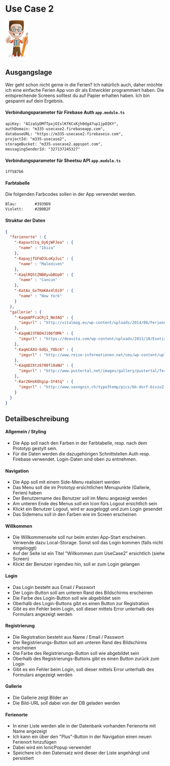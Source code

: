# Use Case 2

![](/_allgemein/ralph_uebung.png)

## Ausgangslage

Wer geht schon nicht gerne in die Ferien? Ich natürlich auch, daher möchte ich eine einfache Ferien App von dir als Entwickler programmiert haben. Die entsprechende Screens solltest du auf Papier erhalten haben. Ich bin gespannt auf dein Ergebnis.

#### Verbindungsparameter für Firebase Auth ```app.module.ts ```

```
apiKey: "AIzaSyDMfTpxjOIslKfKCxKjh0dg47up1jpOIKY",
authDomain: "m335-usecase2.firebaseapp.com",
databaseURL: "https://m335-usecase2.firebaseio.com",
projectId: "m335-usecase2",
storageBucket: "m335-usecase2.appspot.com",
messagingSenderId: "327137245327"
```

#### Verbindungsparameter für Sheetsu API ```app.module.ts ```
```
1ff587b6
```



#### Farbtabelle

Die folgenden Farbcodes sollen in der App verwendet werden.

```
Blau:        #3939D9
Violett:     #2B0B2F
```


#### Struktur der Daten
```json
{
  "ferienorte" : {
    "-KapaxtCtq_Oy6jWFJea" : {
      "name" : "Ibiza"
    },
    "-KapayjfGFmD3LoKyJui" : {
      "name" : "Malediven"
    },
    "-KaqlRQ5tZNB0yubBUp0" : {
      "name" : "Cancun"
    },
    "-KatAx_GxTKmKAx4lOi9" : {
      "name" : "New York"
    }
  },
  "gallerie" : {
    "-KaqmAPFcaCRjI_Nm3AQ" : {
      "imgurl" : "http://vitalmag.eu/wp-content/uploads/2014/06/Ferienorte-in-Europa-vitalmag4.jpg"
    },
    "-KaqmBJ3TBEHJ106f0Mk" : {
      "imgurl" : "https://deavita.com/wp-content/uploads/2013/10/Exotische-Ferienorte-Fidschi-Pazifik-Laucala-Insel-Resort.jpeg"
    },
    "-KaqmCAXU-6dQi_YObc6" : {
      "imgurl" : "http://www.reise-informationen.net/cms/wp-content/uploads/2009/03/negril-strand.jpg"
    },
    "-KaqmD2Xtz6700fi0aNU" : {
      "imgurl" : "http://www.pustertal.net/images/gallery/pustertal/ferienregion/small/pragser-wildsee-pustertal.jpg"
    },
    "-Kar26HsKOhgip-SY4tq" : {
      "imgurl" : "http://www.savognin.ch/typo3temp/pics/bb-dorf-bivio2-2009_a6e92a647d.jpg"
    }
  }
}

```

## Detailbeschreibung

#### Allgemein / Styling

* Die App soll nach den Farben in der Farbtabelle, resp. nach dem Prototyp gestylt sein.
* Für die Daten werden die dazugehörigen Schnittstellen Auth resp. Firebase verwendet. Login-Daten sind oben zu entnehmen.

#### Navigation

* Die App soll mit einem Side-Menu realisiert werden 
* Das Menu soll die im Prototyp ersichtlichen Menupunkte \(Gallerie, Ferien\) haben
* Der Benutzername des Benutzer soll im Menu angezeigt werden 
* Am unteren Ende des Menus soll ein Icon fürs Logout ersichtlich sein 
* Klickt ein Benutzer Logout, wird er ausgeloggt und zum Login gesendet 
* Das Sidemenu soll in den Farben wie im Screen erscheinen

#### Willkommen

* Die Willkommenseite soll nur beim ersten App-Start erscheinen. Verwende dazu Local-Storage. Sonst soll das Login kommen \(falls nicht eingeloggt\)     
* Auf der Seite ist ein Titel "Willkommen zum UseCase2" ersichtlich \(siehe Screen\) 
* Klickt der Benutzer irgendwo hin, soll er zum Login gelangen

#### Login

* Das Login besteht aus Email / Passwort
* Der Login-Button soll am unteren Rand des Bildschirms erscheinen 
* Die Farbe des Login-Button soll wie abgebildet sein 
* Oberhalb des Login-Buttons gibt es einen Button zur Registration
* Gibt es ein Fehler beim Login, soll dieser mittels Error unterhalb des Formulars angezeigt werden

#### Registrierung

* Die Registration besteht aus Name / Email / Passwort
* Der Registrierungs-Button soll am unteren Rand des Bildschirms erscheinen 
* Die Farbe des Registrierungs-Button soll wie abgebildet sein 
* Oberhalb des Registrierungs-Buttons gibt es einen Button zurück zum Login
* Gibt es ein Fehler beim Login, soll dieser mittels Error unterhalb des Formulars angezeigt werden

#### Gallerie

* Die Gallerie zeigt Bilder an
* Die Bild-URL soll dabei von der DB geladen werden

#### Ferienorte

* In einer Liste werden alle in der Datenbank vorhanden Ferienorte mit Name angezeigt
* Ich kann ein über den "Plus"-Button in der Navigation einen neuen Ferienort hinzufügen
* Dabei wird ein IonicPopup verwendet
* Speichere ich den Datensatz wird dieser der Liste angehängt und persistiert



